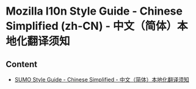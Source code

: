 # Mozilla l10n Style Guide - Chinese Simplified (zh-CN) - 中文（简体）本地化翻译须知

## Content

* [SUMO Style Guide - Chinese Simplified - 中文（简体）本地化翻译须知](sumo.md)
